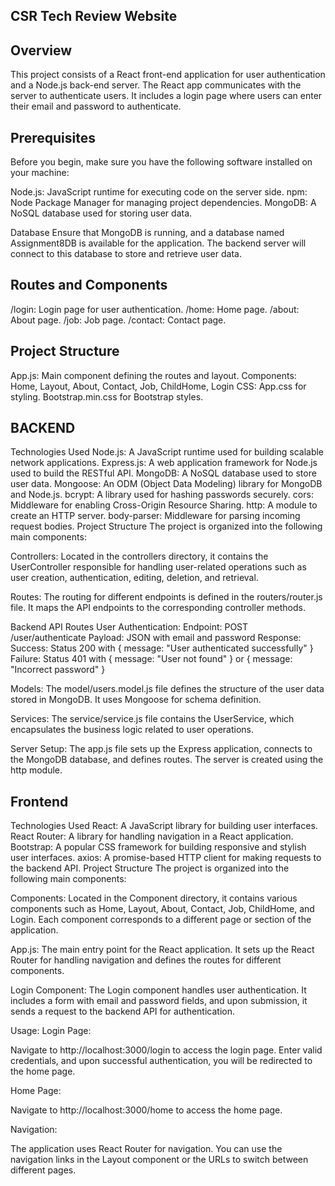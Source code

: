 ## CSR Tech Review Website

## Overview
This project consists of a React front-end application for user authentication and a Node.js back-end server. The React app communicates with the server to authenticate users. It includes a login page where users can enter their email and password to authenticate.


## Prerequisites
Before you begin, make sure you have the following software installed on your machine:

Node.js: JavaScript runtime for executing code on the server side.
npm: Node Package Manager for managing project dependencies.
MongoDB: A NoSQL database used for storing user data.

Database
Ensure that MongoDB is running, and a database named Assignment8DB is available for the application. The backend server will connect to this database to store and retrieve user data.


## Routes and Components
/login: Login page for user authentication.
/home: Home page.
/about: About page.
/job: Job page.
/contact: Contact page.

## Project Structure
App.js: Main component defining the routes and layout.
Components:
Home, Layout, About, Contact, Job, ChildHome, Login
CSS:
App.css for styling.
Bootstrap.min.css for Bootstrap styles.


## BACKEND 

Technologies Used
Node.js: A JavaScript runtime used for building scalable network applications.
Express.js: A web application framework for Node.js used to build the RESTful API.
MongoDB: A NoSQL database used to store user data.
Mongoose: An ODM (Object Data Modeling) library for MongoDB and Node.js.
bcrypt: A library used for hashing passwords securely.
cors: Middleware for enabling Cross-Origin Resource Sharing.
http: A module to create an HTTP server.
body-parser: Middleware for parsing incoming request bodies.
Project Structure
The project is organized into the following main components:

Controllers: Located in the controllers directory, it contains the UserController responsible for handling user-related operations such as user creation, authentication, editing, deletion, and retrieval.

Routes: The routing for different endpoints is defined in the routers/router.js file. It maps the API endpoints to the corresponding controller methods.

Backend API Routes
User Authentication:
Endpoint: POST /user/authenticate
Payload: JSON with email and password
Response:
Success: Status 200 with { message: "User authenticated successfully" }
Failure: Status 401 with { message: "User not found" } or { message: "Incorrect password" }

Models: The model/users.model.js file defines the structure of the user data stored in MongoDB. It uses Mongoose for schema definition.

Services: The service/service.js file contains the UserService, which encapsulates the business logic related to user operations.

Server Setup: The app.js file sets up the Express application, connects to the MongoDB database, and defines routes. The server is created using the http module.

## Frontend

Technologies Used
React: A JavaScript library for building user interfaces.
React Router: A library for handling navigation in a React application.
Bootstrap: A popular CSS framework for building responsive and stylish user interfaces.
axios: A promise-based HTTP client for making requests to the backend API.
Project Structure
The project is organized into the following main components:

Components: Located in the Component directory, it contains various components such as Home, Layout, About, Contact, Job, ChildHome, and Login. Each component corresponds to a different page or section of the application.

App.js: The main entry point for the React application. It sets up the React Router for handling navigation and defines the routes for different components.

Login Component: The Login component handles user authentication. It includes a form with email and password fields, and upon submission, it sends a request to the backend API for authentication.

Usage:
Login Page:

Navigate to http://localhost:3000/login to access the login page. Enter valid credentials, and upon successful authentication, you will be redirected to the home page.

Home Page:

Navigate to http://localhost:3000/home to access the home page.

Navigation:

The application uses React Router for navigation. You can use the navigation links in the Layout component or the URLs to switch between different pages.




